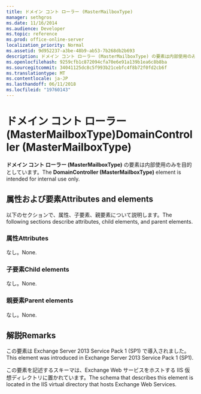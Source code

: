 ```yaml
---
title: ドメイン コント ローラー (MasterMailboxType)
manager: sethgros
ms.date: 11/16/2014
ms.audience: Developer
ms.topic: reference
ms.prod: office-online-server
localization_priority: Normal
ms.assetid: 9d952237-a3be-48b9-ab53-7b268db2b693
description: ドメイン コント ローラー (MasterMailboxType) の要素は内部使用のみを目的としています。
ms.openlocfilehash: 9259cfb1c872094cfa70e6e91a139b1ea6c8b8ba
ms.sourcegitcommit: 34041125dc8c5f993b21cebfc4f8b72f0fd2cb6f
ms.translationtype: MT
ms.contentlocale: ja-JP
ms.lasthandoff: 06/11/2018
ms.locfileid: "19760143"
---
```

# <a name="domaincontroller-mastermailboxtype"></a><span data-ttu-id="c14c9-103">ドメイン コント ローラー (MasterMailboxType)</span><span class="sxs-lookup"><span data-stu-id="c14c9-103">DomainController (MasterMailboxType)</span></span>

<span data-ttu-id="c14c9-104">**ドメイン コント ローラー (MasterMailboxType)** の要素は内部使用のみを目的としています。</span><span class="sxs-lookup"><span data-stu-id="c14c9-104">The **DomainController (MasterMailboxType)** element is intended for internal use only.</span></span> 

## <a name="attributes-and-elements"></a><span data-ttu-id="c14c9-105">属性および要素</span><span class="sxs-lookup"><span data-stu-id="c14c9-105">Attributes and elements</span></span>

<span data-ttu-id="c14c9-106">以下のセクションで、属性、子要素、親要素について説明します。</span><span class="sxs-lookup"><span data-stu-id="c14c9-106">The following sections describe attributes, child elements, and parent elements.</span></span>
  
### <a name="attributes"></a><span data-ttu-id="c14c9-107">属性</span><span class="sxs-lookup"><span data-stu-id="c14c9-107">Attributes</span></span>

<span data-ttu-id="c14c9-108">なし。</span><span class="sxs-lookup"><span data-stu-id="c14c9-108">None.</span></span>
  
### <a name="child-elements"></a><span data-ttu-id="c14c9-109">子要素</span><span class="sxs-lookup"><span data-stu-id="c14c9-109">Child elements</span></span>

<span data-ttu-id="c14c9-110">なし。</span><span class="sxs-lookup"><span data-stu-id="c14c9-110">None.</span></span>
  
### <a name="parent-elements"></a><span data-ttu-id="c14c9-111">親要素</span><span class="sxs-lookup"><span data-stu-id="c14c9-111">Parent elements</span></span>

<span data-ttu-id="c14c9-112">なし。</span><span class="sxs-lookup"><span data-stu-id="c14c9-112">None.</span></span>
  
## <a name="remarks"></a><span data-ttu-id="c14c9-113">解説</span><span class="sxs-lookup"><span data-stu-id="c14c9-113">Remarks</span></span>

<span data-ttu-id="c14c9-114">この要素は Exchange Server 2013 Service Pack 1 (SP1) で導入されました。</span><span class="sxs-lookup"><span data-stu-id="c14c9-114">This element was introduced in Exchange Server 2013 Service Pack 1 (SP1).</span></span>
  
<span data-ttu-id="c14c9-115">この要素を記述するスキーマは、Exchange Web サービスをホストする IIS 仮想ディレクトリに置かれています。</span><span class="sxs-lookup"><span data-stu-id="c14c9-115">The schema that describes this element is located in the IIS virtual directory that hosts Exchange Web Services.</span></span>
  

